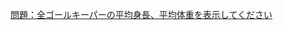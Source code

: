 [問題：全ゴールキーパーの平均身長、平均体重を表示してください](https://tech.pjin.jp/blog/2016/04/30/sql%E7%B7%B4%E7%BF%92%E5%95%8F%E9%A1%8C-%E5%95%8F2/)
